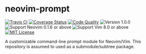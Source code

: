 neovim-prompt
===============================================================================
[![Travis CI](https://img.shields.io/travis/lambdalisue/neovim-prompt/master.svg?style=flat-square&label=Travis%20CI)](https://travis-ci.org/lambdalisue/neovim-prompt)
[![Coverage Status](https://coveralls.io/repos/github/lambdalisue/neovim-prompt/badge.svg?branch=master)](https://coveralls.io/github/lambdalisue/neovim-prompt?branch=master)
[![Code Quality](https://img.shields.io/scrutinizer/g/lambdalisue/neovim-prompt/master.svg)](https://scrutinizer-ci.com/g/lambdalisue/neovim-prompt/?branch=master)
![Version 1.0.0](https://img.shields.io/badge/version-1.0.0-yellow.svg?style=flat-square)
![Support Neovim 0.1.6 or above](https://img.shields.io/badge/support-Neovim%200.1.6%20or%20above-green.svg?style=flat-square)
![Support Vim 8.0 or above](https://img.shields.io/badge/support-Vim%208.0.0%20or%20above-yellowgreen.svg?style=flat-square)
[![MIT License](https://img.shields.io/badge/license-MIT-blue.svg?style=flat-square)](LICENSE.md)


A customizable command-line prompt module for Neovim/Vim.
This repository is assumed to used as a submodule/subtree package.
